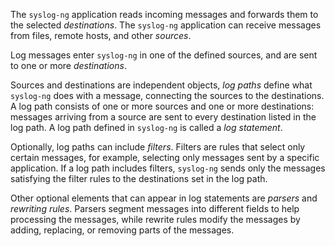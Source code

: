 ---
---
<!-- DISCLAIMER: This file is based on the syslog-ng Open Source Edition documentation https://github.com/balabit/syslog-ng-ose-guides/commit/2f4a52ee61d1ea9ad27cb4f3168b95408fddfdf2 and is used under the terms of The syslog-ng Open Source Edition Documentation License. The file has been modified by Axoflow. -->
The `syslog-ng` application reads incoming messages and forwards them to the selected *destinations*. The `syslog-ng` application can receive messages from files, remote hosts, and other *sources*.

Log messages enter `syslog-ng` in one of the defined sources, and are sent to one or more *destinations*.

Sources and destinations are independent objects, *log paths* define what `syslog-ng` does with a message, connecting the sources to the destinations. A log path consists of one or more sources and one or more destinations: messages arriving from a source are sent to every destination listed in the log path. A log path defined in `syslog-ng` is called a *log statement*.

Optionally, log paths can include *filters*. Filters are rules that select only certain messages, for example, selecting only messages sent by a specific application. If a log path includes filters, `syslog-ng` sends only the messages satisfying the filter rules to the destinations set in the log path.

Other optional elements that can appear in log statements are *parsers* and *rewriting rules*. Parsers segment messages into different fields to help processing the messages, while rewrite rules modify the messages by adding, replacing, or removing parts of the messages.
